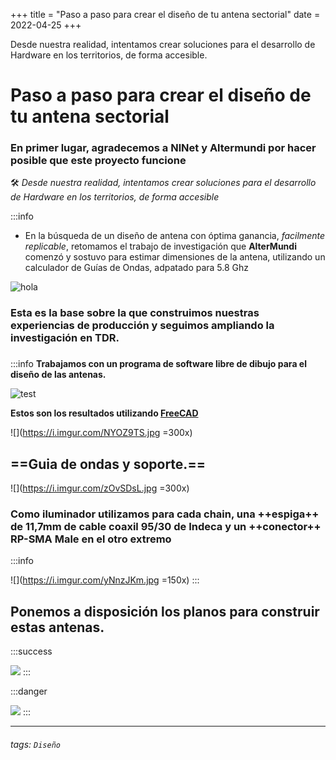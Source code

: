 +++
title = "Paso a paso para crear el diseño de tu antena sectorial"
date = 2022-04-25
+++

Desde nuestra realidad, intentamos crear soluciones para el desarrollo de Hardware en los territorios, de forma accesible.

<!-- more -->

# Paso a paso para crear el diseño de tu antena sectorial

### En primer lugar, agradecemos a **NlNet** y **Altermundi** por hacer posible que este proyecto funcione 

:hammer_and_wrench: *Desde nuestra realidad, intentamos crear soluciones para el desarrollo de Hardware en los territorios, de forma accesible* 

:::info

*  En la búsqueda de un diseño de antena con óptima ganancia, *facilmente replicable*, retomamos el trabajo de investigación que **AlterMundi** comenzó y sostuvo para estimar dimensiones de la antena, utilizando un calculador de Guías de Ondas, adpatado para 5.8 Ghz 



![hola](img/q1iutf3.png)



###  Esta es la base sobre la que construimos nuestras experiencias de producción y seguimos ampliando la investigación en  TDR. 
### 



:::info
**Trabajamos con un programa de software libre de dibujo para el diseño de las antenas.**

![test](https://i.imgur.com/94INyTn.png)

 **Estos son los resultados utilizando [FreeCAD](https://www.freecadweb.org/downloads.php?lang=es_ES)**
 
 

![](https://i.imgur.com/NYOZ9TS.jpg =300x)


## ==Guia de ondas y soporte.==


![](https://i.imgur.com/zOvSDsL.jpg =300x)




### Como **iluminador** utilizamos para cada chain, una ++espiga++ de 11,7mm de  cable coaxil 95/30 de Indeca y un ++conector++ RP-SMA Male en el otro extremo
:::info

![](https://i.imgur.com/yNnzJKm.jpg =150x)
:::



## Ponemos a disposición los planos para construir estas antenas.

:::success


![](https://i.imgur.com/478CJHB.png)
:::

:::danger


![](https://i.imgur.com/8rRItRQ.png)
:::



---



###### tags: `Diseño`

